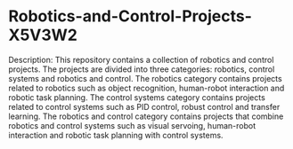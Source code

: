 # Robotics-and-Control-Projects-X5V3W2

Description:
This repository contains a collection of robotics and control projects. The projects are divided into three categories: robotics, control systems and robotics and control. The robotics category contains projects related to robotics such as object recognition, human-robot interaction and robotic task planning. The control systems category contains projects related to control systems such as PID control, robust control and transfer learning. The robotics and control category contains projects that combine robotics and control systems such as visual servoing, human-robot interaction and robotic task planning with control systems.
